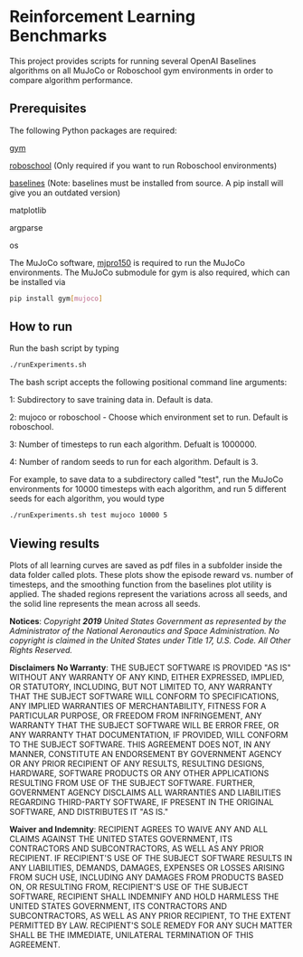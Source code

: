 # Reinforcement Learning Benchmarks

This project provides scripts for running several OpenAI Baselines algorithms on all MuJoCo or Roboschool gym environments in order to compare algorithm performance.

## Prerequisites

The following Python packages are required:

[gym](https://github.com/openai/gym)

[roboschool](https://github.com/openai/roboschool) (Only required if you want to run Roboschool environments)

[baselines](https://github.com/openai/baselines) (Note: baselines must be installed from source.  A pip install will give you an outdated version)

matplotlib

argparse

os

The MuJoCo software, [mjpro150](https://www.roboti.us/index.html) is required to run the MuJoCo environments.  The MuJoCo submodule for gym is also required, which can be installed via

```bash
pip install gym[mujoco]
```

## How to run

Run the bash script by typing

```bash
./runExperiments.sh
```

The bash script accepts the following positional command line arguments:

1: Subdirectory to save training data in.  Default is data.

2: mujoco or roboschool - Choose which environment set to run.  Default is roboschool.

3: Number of timesteps to run each algorithm.  Defualt is 1000000.

4: Number of random seeds to run for each algorithm.  Default is 3.

For example, to save data to a subdirectory called "test", run the MuJoCo environments for 10000 timesteps with each algorithm, and run 5 different seeds for each algorithm, you would type

```bash
./runExperiments.sh test mujoco 10000 5
```

## Viewing results

Plots of all learning curves are saved as pdf files in a subfolder inside the data folder called plots.  These plots show the episode reward vs. number of timesteps, and the smoothing function from the baselines plot utility is applied.  The shaded regions represent the variations across all seeds, and the solid line represents the mean across all seeds. 

__**Notices**__:
_Copyright **2019** United States Government as represented by the Administrator of the National Aeronautics and Space Administration.  No copyright is claimed in the United States under Title 17, U.S. Code. All Other Rights Reserved._

__**Disclaimers**__
__No Warranty__: THE SUBJECT SOFTWARE IS PROVIDED "AS IS" WITHOUT ANY WARRANTY OF ANY KIND, EITHER EXPRESSED, IMPLIED, OR STATUTORY, INCLUDING, BUT NOT LIMITED TO, ANY WARRANTY THAT THE SUBJECT SOFTWARE WILL CONFORM TO SPECIFICATIONS, ANY IMPLIED WARRANTIES OF MERCHANTABILITY, FITNESS FOR A PARTICULAR PURPOSE, OR FREEDOM FROM INFRINGEMENT, ANY WARRANTY THAT THE SUBJECT SOFTWARE WILL BE ERROR FREE, OR ANY WARRANTY THAT DOCUMENTATION, IF PROVIDED, WILL CONFORM TO THE SUBJECT SOFTWARE. THIS AGREEMENT DOES NOT, IN ANY MANNER, CONSTITUTE AN ENDORSEMENT BY GOVERNMENT AGENCY OR ANY PRIOR RECIPIENT OF ANY RESULTS, RESULTING DESIGNS, HARDWARE, SOFTWARE PRODUCTS OR ANY OTHER APPLICATIONS RESULTING FROM USE OF THE SUBJECT SOFTWARE.  FURTHER, GOVERNMENT AGENCY DISCLAIMS ALL WARRANTIES AND LIABILITIES REGARDING THIRD-PARTY SOFTWARE, IF PRESENT IN THE ORIGINAL SOFTWARE, AND DISTRIBUTES IT "AS IS." 
 
__Waiver and Indemnity__:  RECIPIENT AGREES TO WAIVE ANY AND ALL CLAIMS AGAINST THE UNITED STATES GOVERNMENT, ITS CONTRACTORS AND SUBCONTRACTORS, AS WELL AS ANY PRIOR RECIPIENT.  IF RECIPIENT'S USE OF THE SUBJECT SOFTWARE RESULTS IN ANY LIABILITIES, DEMANDS, DAMAGES, EXPENSES OR LOSSES ARISING FROM SUCH USE, INCLUDING ANY DAMAGES FROM PRODUCTS BASED ON, OR RESULTING FROM, RECIPIENT'S USE OF THE SUBJECT SOFTWARE, RECIPIENT SHALL INDEMNIFY AND HOLD HARMLESS THE UNITED STATES GOVERNMENT, ITS CONTRACTORS AND SUBCONTRACTORS, AS WELL AS ANY PRIOR RECIPIENT, TO THE EXTENT PERMITTED BY LAW.  RECIPIENT'S SOLE REMEDY FOR ANY SUCH MATTER SHALL BE THE IMMEDIATE, UNILATERAL TERMINATION OF THIS AGREEMENT.
